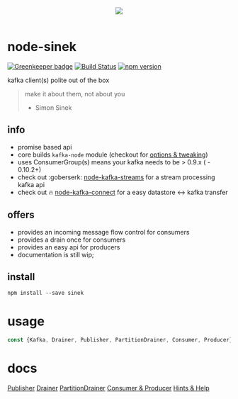 <center><img src="https://cdn1.teamhellfall.de/contentdelivery/8642e870-7555-473a-b549-c520bd85bc51.0861a88f-28cf-42b6-88c7-f2942e64cc79.png?dim=165x125" /></center><br/>

# node-sinek

[![Greenkeeper badge](https://badges.greenkeeper.io/nodefluent/node-sinek.svg)](https://greenkeeper.io/)
[![Build Status](https://travis-ci.org/nodefluent/node-sinek.svg?branch=master)](https://travis-ci.org/nodefluent/node-sinek)
[![npm version](https://badge.fury.io/js/sinek.svg)](https://badge.fury.io/js/sinek)

kafka client(s) polite out of the box

> make it about them, not about you
> - Simon Sinek

## info
- promise based api
- core builds `kafka-node` module (checkout for [options & tweaking](https://github.com/SOHU-Co/kafka-node/blob/master/README.md))
- uses ConsumerGroup(s) means your kafka needs to be > 0.9.x ( - 0.10.2+)
- check out :goberserk: [node-kafka-streams](https://github.com/nodefluent/kafka-streams) for a stream processing kafka api
- check out :fire: [node-kafka-connect](https://github.com/nodefluent/kafka-connect) for a easy datastore <-> kafka transfer

## offers

- provides an incoming message flow control for consumers
- provides a drain once for consumers
- provides an easy api for producers
- documentation is still wip;

## install

```shell
npm install --save sinek
```

# usage

```javascript
const {Kafka, Drainer, Publisher, PartitionDrainer, Consumer, Producer} = require("sinek");
```

# docs

[Publisher](docs/publisher.md)
[Drainer](docs/drainer.md)
[PartitionDrainer](docs/partition-drainer.md)
[Consumer & Producer](lib/connect/README.md)
[Hints & Help](docs/hints.md)